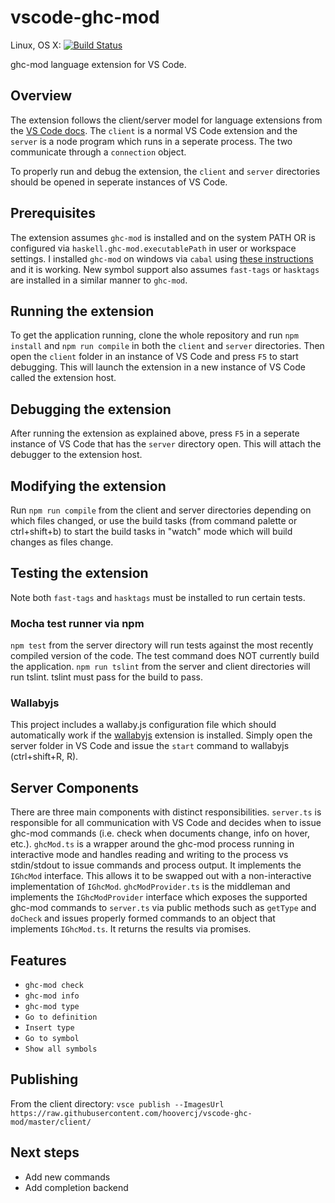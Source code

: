 # vscode-ghc-mod
Linux, OS X: [![Build Status](https://travis-ci.org/hoovercj/vscode-ghc-mod.svg?branch=master)](https://travis-ci.org/hoovercj/vscode-ghc-mod)

ghc-mod language extension for VS Code.

## Overview
The extension follows the client/server model for language extensions from the [VS Code docs][example-server-docs]. The `client` is a normal VS Code extension and the `server` is a node program which runs in a seperate process. The two communicate through a `connection` object.

To properly run and debug the extension, the `client` and `server` directories should be opened in seperate instances of VS Code.

## Prerequisites
The extension assumes `ghc-mod` is installed and on the system PATH OR is configured via `haskell.ghc-mod.executablePath` in user or workspace settings. I installed `ghc-mod` on windows via `cabal` using [these instructions][ghc-mod-instructions] and it is working.
New symbol support also assumes `fast-tags` or `hasktags` are installed in a similar manner to `ghc-mod`.

## Running the extension
To get the application running, clone the whole repository and run `npm install` and `npm run compile` in both the `client` and `server` directories. Then open the `client` folder in an instance of VS Code and press `F5` to start debugging. This will launch the extension in a new instance of VS Code called the extension host.

## Debugging the extension
After running the extension as explained above, press `F5` in a seperate instance of VS Code that has the `server` directory open. This will attach the debugger to the extension host.

## Modifying the extension
Run `npm run compile` from the client and server directories depending on which files changed, or use the build tasks (from command palette or ctrl+shift+b) to start the build tasks in "watch" mode which will build changes as files change.

## Testing the extension

Note both `fast-tags` and `hasktags` must be installed to run certain tests.

### Mocha test runner via npm
`npm test` from the server directory will run tests against the most recently compiled version of the code. The test command does NOT currently build the application.
`npm run tslint` from the server and client directories will run tslint. tslint must pass for the build to pass.
### Wallabyjs
This project includes a wallaby.js configuration file which should automatically work if the [wallabyjs](https://marketplace.visualstudio.com/items/WallabyJs.wallaby-vscode) extension is installed. Simply open the server folder in VS Code and issue the `start` command to wallabyjs (ctrl+shift+R, R).

## Server Components
There are three main components with distinct responsibilities. `server.ts` is responsible for all communication with VS Code and decides when to issue ghc-mod commands (i.e. check when documents change, info on hover, etc.). `ghcMod.ts` is a wrapper around the ghc-mod process running in interactive mode and handles reading and writing to the process vs stdin/stdout to issue commands and process output. It implements the `IGhcMod` interface. This allows it to be swapped out with a non-interactive implementation of `IGhcMod`. `ghcModProvider.ts` is the middleman and implements the `IGhcModProvider` interface which exposes the supported ghc-mod commands to `server.ts` via public methods such as `getType` and `doCheck` and issues properly formed commands to an object that implements `IGhcMod.ts`. It returns the results via promises.

## Features
- `ghc-mod check`
- `ghc-mod info`
- `ghc-mod type`
- `Go to definition`
- `Insert type`
- `Go to symbol`
- `Show all symbols`

## Publishing
From the client directory:
`vsce publish --ImagesUrl https://raw.githubusercontent.com/hoovercj/vscode-ghc-mod/master/client/`

## Next steps
- Add new commands
- Add completion backend

[example-server-docs]: https://code.visualstudio.com/docs/extensions/example-language-server
[ghc-mod-instructions]: http://www.mew.org/~kazu/proj/ghc-mod/en/install.html
[ghc-mod-atom]: https://github.com/atom-haskell/haskell-ghc-mod/